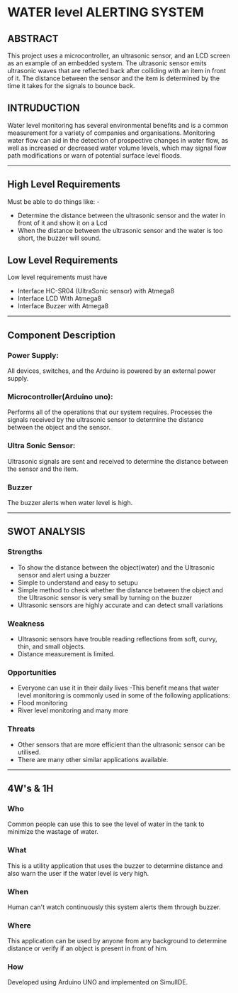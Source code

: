 # WATER level ALERTING SYSTEM

 ## ABSTRACT 
 This project uses a microcontroller, an ultrasonic sensor, and an LCD screen as an example of an embedded system. The ultrasonic sensor emits ultrasonic waves that are reflected back after colliding with an item in front of it. The distance between the sensor and the item is determined by the time it takes for the signals to bounce back.

## INTRUDUCTION
Water level monitoring has several environmental benefits and is a common measurement for a variety of companies and organisations. Monitoring water flow can aid in the detection of prospective changes in water flow, as well as increased or decreased water volume levels, which may signal flow path modifications or warn of potential surface level floods.

----------------------------------------------------------

## High Level Requirements
Must be able to do things like: - 
-  Determine the distance between the ultrasonic sensor and the water in front of it and show it on a Lcd
-  When the distance between the ultrasonic sensor and the water is too short, the buzzer will sound.

## Low Level Requirements
Low level requirements must have
-  Interface HC-SR04 (UltraSonic sensor) with Atmega8
-  Interface LCD With Atmega8
 -  Interface Buzzer with Atmega8
 
 ------------------------------------

 ## Component Description

 ### Power Supply:
All devices, switches, and the Arduino is powered by an external power supply.

### Microcontroller(Arduino uno):
Performs all of the operations that our system requires. Processes the signals received by the ultrasonic sensor to determine the distance between the object and the sensor.

### Ultra Sonic Sensor:
Ultrasonic signals are sent and received to determine the distance between the sensor and the item.

###  Buzzer
The buzzer alerts when water level is high.




--------------------------------------

## SWOT ANALYSIS

### Strengths
- To show the distance between the object(water) and the Ultrasonic sensor and alert using a buzzer 
- Simple to understand and easy to setupu
- Simple method to check whether the distance between the object and the Ultrasonic sensor is very small by turning on the buzzer 
- Ultrasonic sensors are highly accurate and can detect small variations

 ### Weakness 
 - Ultrasonic sensors have trouble reading reflections from soft, curvy, thin, and small objects. 
 - Distance measurement is limited.

 ### Opportunities
 - Everyone can use it in their daily lives 
 -This benefit means that water level monitoring is commonly used in some of the following applications:
- Flood monitoring
- River level monitoring and many more

### Threats
- Other sensors that are more efficient than the ultrasonic sensor can be utilised. 
- There are many other similar applications available.


--------------------------------------------------------------------

## 4W's & 1H
### Who
Common people can use this to see the level of water in the tank to minimize the wastage of water.


### What
This is a utility application that uses the buzzer to determine distance and also warn the user if the water level is very high.

### When 
Human can't watch continuously this system alerts them through buzzer.


### Where
This application can be used by anyone from any background to determine distance or verify if an object is present in front of him.

### How
 Developed using Arduino UNO and implemented on SimulIDE.













